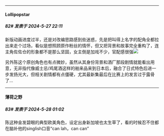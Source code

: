 ﻿
*****

####  Lollipopstar  
##### 82#       发表于 2024-5-27 22:11

新版动画进度过半，还是对改编思路感到些迷惑，先是把叫得上名字的配角全都拉出来走个过场，看似是想照顾原作粉丝的情怀，但又把背景和故事完全重构了，连主角佐佐仓的形象都不是那么坚固，女主倒是加戏不少，官配感很强<img src="https://static.saraba1st.com/image/smiley/face2017/009.gif" referrerpolicy="no-referrer">

另外陈这个原创角色也有点微妙，虽然从其身份背景和酒厂那段剧情就能看出用意，无非指代像威士忌/鸡尾酒这样的舶来品来到日本后，融合了日式特色后进一步发扬光大，但相关剧情都有点僵硬，尤其最新集最后在比赛上的发言过于露骨了… 


*****

####  薄荷之野  
##### 83#       发表于 2024-5-28 01:02

陈这种金发碧眼的典型欧美角色，设定出身新加坡也太生草了，看的时候忍不住都在脑补他的singlish口音“can lah，can can”


